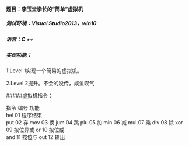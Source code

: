 #### 题目：李玉堂学长的“简单”虚拟机

##### 测试环境：Visual Studio2013，win10

##### 语言：C ++

##### 实现功能：

1.Level 1实现一个简易的虚拟机。

2.Level 2提升。不会的没传，咸鱼叹气

#####虚拟机指令：

指令  编号   功能           
hel   01    程序结束       
put   02    存 
mov   03    换 
jum   04    跳 
plu   05    加 
min   06    减 
mul   07    乘 
div   08    除 
xor   09    按位异或 
or    10    按位或  
and   11    按位与 
out   12    输出   
